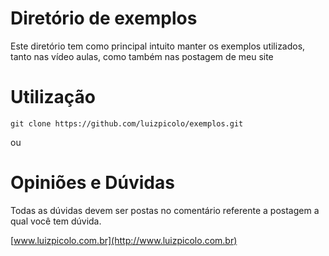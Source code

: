 # Diretório de exemplos

Este diretório tem como principal intuito manter os exemplos utilizados, tanto nas vídeo aulas, como também nas postagem de meu site

# Utilização

    git clone https://github.com/luizpicolo/exemplos.git
    
ou 

    
# Opiniões e Dúvidas

Todas as dúvidas devem ser postas no comentário referente a postagem a qual você tem dúvida.

[www.luizpicolo.com.br](http://www.luizpicolo.com.br)
